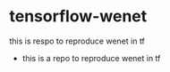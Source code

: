 # tensorflow-wenet
this is respo to reproduce wenet in tf

* this is a repo to reproduce wenet in tf

